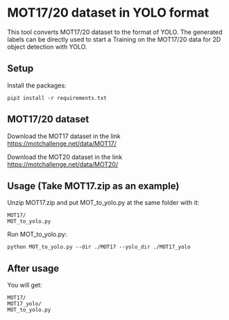# MOT17/20 dataset in YOLO format 
This tool converts MOT17/20 dataset to the format of YOLO.
The generated labels can be directly used to start a Training on the MOT17/20 data for 2D object detection with YOLO.

## Setup

Install the packages:

```
pip3 install -r requirements.txt
```

## MOT17/20 dataset

Download the MOT17 dataset in the link https://motchallenge.net/data/MOT17/

Download the MOT20 dataset in the link https://motchallenge.net/data/MOT20/

## Usage (Take MOT17.zip as an example)

Unzip MOT17.zip and put MOT_to_yolo.py at the same folder with it:

```
MOT17/
MOT_to_yolo.py
```

Run MOT_to_yolo.py:

```
python MOT_to_yolo.py --dir ./MOT17 --yolo_dir ./MOT17_yolo 
```

## After usage

You will get:

```
MOT17/
MOT17_yolo/
MOT_to_yolo.py
```